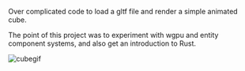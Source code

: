 Over complicated code to load a gltf file and render a simple animated cube. 

The point of this project was to experiment with wgpu and entity component systems, and also get an introduction to Rust.

![cubegif](https://user-images.githubusercontent.com/73037091/232589103-3f4fe1a9-2b97-4dea-b233-1f7992bc7177.gif)
